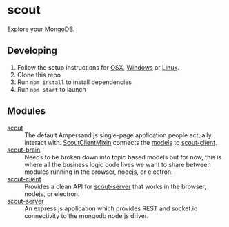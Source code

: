 # scout

Explore your MongoDB.

## Developing

1. Follow the setup instructions for [OSX][setup-osx], [Windows][setup-windows] or [Linux][setup-linux].
2. Clone this repo
3. Run `npm install` to install dependencies
4. Run `npm start` to launch

## Modules

<dl>
  <dt><a href="https://github.com/10gen/scout">scout</a></dt>
  <dd>
    The default Ampersand.js single-page application people actually interact with.
    <a href="https://github.com/10gen/scout/blob/dev/src/models/scout-client-mixin.js">ScoutClientMixin</a>
    connects the <a href="https://github.com/10gen/scout/tree/dev/src/models">models</a> to
    <a href="https://github.com/mongodb-js/scout-client">scout-client</a>.
  </dd>
    <dt><a href="https://github.com/mongodb-js/scout-brain">scout-brain</a></dt>
  <dd>
    Needs to be broken down into topic based models but for now, this is where
    all the business logic code lives we want to share between modules running
    in the browser, nodejs, or electron.
  </dd>
  <dt><a href="https://github.com/mongodb-js/scout-client">scout-client</a></dt>
  <dd>
    Provides a clean API for <a href="https://github.com/mongodb-js/scout-server">scout-server</a>
    that works in the browser, nodejs, or electron.
  </dd>
  <dt><a href="https://github.com/mongodb-js/scout-server">scout-server</a></dt>
  <dd>
    An express.js application which provides REST and socket.io connectivity
    to the mongodb node.js driver.
  </dd>
</dl>

[setup-osx]: https://github.com/mongodb-js/mongodb-js/blob/master/docs/setup.md#osx-setup
[setup-windows]: https://github.com/mongodb-js/mongodb-js/blob/master/docs/setup.md#windows-setup
[setup-linux]: https://github.com/mongodb-js/mongodb-js/blob/master/docs/setup.md#linux-setup
